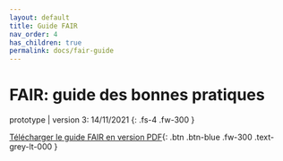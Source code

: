 ```yaml
---
layout: default
title: Guide FAIR
nav_order: 4
has_children: true
permalink: docs/fair-guide
---
```


# FAIR: guide des bonnes pratiques

prototype \| version 3: 14/11/2021
{: .fs-4 .fw-300 }

[Télécharger le guide FAIR en version PDF](/assets/FAIR-guide%20[v.3%2012.11.2021].pdf){: .btn .btn-blue .fw-300 .text-grey-lt-000 }